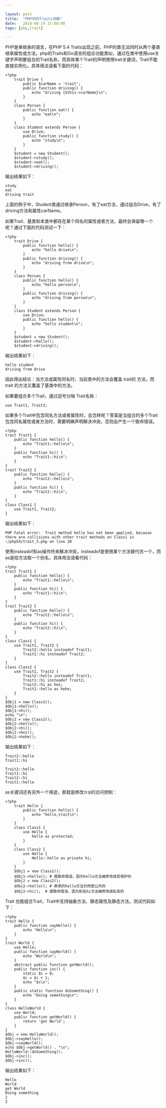 ```yaml
---

layout: post
title:  "PHP中的Traits详解"
date:   2014-08-19 15:08:00
tags: [php,trait]

---
```


PHP是单继承的语言，在PHP 5.4 Traits出现之前，PHP的类无法同时从两个基类继承属性或方法。php的Traits和Go语言的组合功能类似，通过在类中使用use关键字声明要组合的Trait名称，而具体某个Trait的声明使用trait关键词，Trait不能直接实例化。具体用法请看下面的代码：

    <?php
        trait Drive {
            public $carName = 'trait';
            public function driving() {
                echo "driving {$this->carName}\n";
            }
        }
        class Person {
            public function eat() {
                echo "eat\n";
            }
        }
        class Student extends Person {
            use Drive;
            public function study() {
                echo "study\n";
            }
        }
        $student = new Student();
        $student->study();
        $student->eat();
        $student->driving();

输出结果如下：

    study
    eat
    driving trait

上面的例子中，Student类通过继承Person，有了eat方法，通过组合Drive，有了driving方法和属性carName。

如果Trait、基类和本类中都存在某个同名的属性或者方法，最终会保留哪一个呢？通过下面的代码测试一下：

    <?php 
        trait Drive {
            public function hello() {
                echo "hello drive\n";
            }
            public function driving() {
                echo "driving from drive\n";
            }
        }
        class Person {
            public function hello() {
                echo "hello person\n";
            }
            public function driving() {
                echo "driving from person\n";
            }
        }
        class Student extends Person {
            use Drive;
            public function hello() {
                echo "hello student\n";
            }
        }
        $student = new Student();
        $student->hello();
        $student->driving();

输出结果如下：

    hello student
    driving from drive

因此得出结论：当方法或属性同名时，当前类中的方法会覆盖 trait的 方法，而 trait 的方法又覆盖了基类中的方法。

如果要组合多个Trait，通过逗号分隔 Trait名称：

    use Trait1, Trait2;

如果多个Trait中包含同名方法或者属性时，会怎样呢？答案是当组合的多个Trait包含同名属性或者方法时，需要明确声明解决冲突，否则会产生一个致命错误。

    <?php
    trait Trait1 {
        public function hello() {
            echo "Trait1::hello\n";
        }
        public function hi() {
            echo "Trait1::hi\n";
        }
    }
    trait Trait2 {
        public function hello() {
            echo "Trait2::hello\n";
        }
        public function hi() {
            echo "Trait2::hi\n";
        }
    }
    class Class1 {
        use Trait1, Trait2;
    }

输出结果如下：

    PHP Fatal error:  Trait method hello has not been applied, because there are collisions with other trait methods on Class1 in ~/php54/trait_3.php on line 20


使用insteadof和as操作符来解决冲突，insteadof是使用某个方法替代另一个，而as是给方法取一个别名，具体用法请看代码：

    <?php
    trait Trait1 {
        public function hello() {
            echo "Trait1::hello\n";
        }
        public function hi() {
            echo "Trait1::hi\n";
        }
    }
    trait Trait2 {
        public function hello() {
            echo "Trait2::hello\n";
        }
        public function hi() {
            echo "Trait2::hi\n";
        }
    }
    class Class1 {
        use Trait1, Trait2 {
            Trait2::hello insteadof Trait1;
            Trait1::hi insteadof Trait2;
        }
    }
    class Class2 {
        use Trait1, Trait2 {
            Trait2::hello insteadof Trait1;
            Trait1::hi insteadof Trait2;
            Trait2::hi as hei;
            Trait1::hello as hehe;
        }
    }
    $Obj1 = new Class1();
    $Obj1->hello();
    $Obj1->hi();
    echo "\n";
    $Obj2 = new Class2();
    $Obj2->hello();
    $Obj2->hi();
    $Obj2->hei();
    $Obj2->hehe();

输出结果如下：

    Trait2::hello
    Trait1::hi

    Trait2::hello
    Trait1::hi
    Trait2::hi
    Trait1::hello

as关键词还有另外一个用途，那就是修改`方法`的访问控制：

    <?php
        trait Hello {
            public function hello() {
                echo "hello,trait\n";
            }
        }
        class Class1 {
            use Hello {
                hello as protected;
            }
        }
        class Class2 {
            use Hello {
                Hello::hello as private hi;
            }
        }
        $Obj1 = new Class1();
        $Obj1->hello(); # 报致命错误，因为hello方法被修改成受保护的
        $Obj2 = new Class2();
        $Obj2->hello(); # 原来的hello方法仍然是公共的
        $Obj2->hi();  # 报致命错误，因为别名hi方法被修改成私有的

Trait 也能组合Trait，Trait中支持抽象方法、静态属性及静态方法，测试代码如下：

    <?php
    trait Hello {
        public function sayHello() {
            echo "Hello\n";
        }
    }
    trait World {
        use Hello;
        public function sayWorld() {
            echo "World\n";
        }
        abstract public function getWorld();
        public function inc() {
            static $c = 0;
            $c = $c + 1;
            echo "$c\n";
        }
        public static function doSomething() {
            echo "Doing something\n";
        }
    }
    class HelloWorld {
        use World;
        public function getWorld() {
            return 'get World';
        }
    }
    $Obj = new HelloWorld();
    $Obj->sayHello();
    $Obj->sayWorld();
    echo $Obj->getWorld() . "\n";
    HelloWorld::doSomething();
    $Obj->inc();
    $Obj->inc();


输出结果如下：

    Hello
    World
    get World
    Doing something
    1
    2
